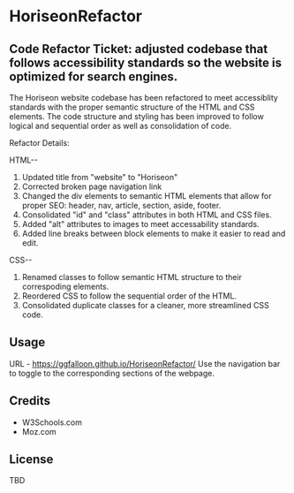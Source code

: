 # HoriseonRefactor

## Code Refactor Ticket: adjusted codebase that follows accessibility standards so the website is optimized for search engines.

The Horiseon website codebase has been refactored to meet accessiblity standards with the proper semantic structure of the HTML and CSS elements. The code structure and styling has been improved to follow logical and sequential order as well as consolidation of code.

Refactor Details:

HTML--
1. Updated title from "website" to "Horiseon"
2. Corrected broken page navigation link
2. Changed the div elements to semantic HTML elements that allow for proper SEO: header, nav, article, section, aside, footer.
3. Consolidated "id" and "class" attributes in both HTML and CSS files.
4. Added "alt" attributes to images to meet accessability standards.
5. Added line breaks between block elements to make it easier to read and edit.

CSS--
1. Renamed classes to follow semantic HTML structure to their correspoding elements.
2. Reordered CSS to follow the sequential order of the HTML.
3. Consolidated duplicate classes for a cleaner, more streamlined CSS code.

## Usage

URL - https://ggfalloon.github.io/HoriseonRefactor/
Use the navigation bar to toggle to the corresponding sections of the webpage.




## Credits
* W3Schools.com
* Moz.com

## License
TBD






